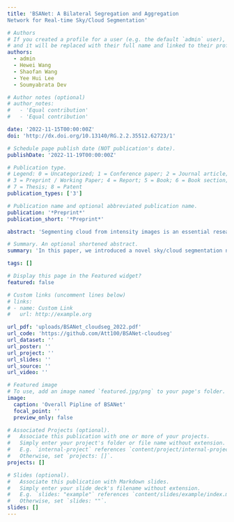 ```yaml
---
title: 'BSANet: A Bilateral Segregation and Aggregation
Network for Real-time Sky/Cloud Segmentation'

# Authors
# If you created a profile for a user (e.g. the default `admin` user), write the username (folder name) here
# and it will be replaced with their full name and linked to their profile.
authors:
  - admin
  - Hewei Wang
  - Shaofan Wang
  - Yee Hui Lee
  - Soumyabrata Dev

# Author notes (optional)
# author_notes:
#   - 'Equal contribution'
#   - 'Equal contribution'

date: '2022-11-15T00:00:00Z'
doi: 'http://dx.doi.org/10.13140/RG.2.2.35512.62723/1'

# Schedule page publish date (NOT publication's date).
publishDate: '2022-11-19T00:00:00Z'

# Publication type.
# Legend: 0 = Uncategorized; 1 = Conference paper; 2 = Journal article;
# 3 = Preprint / Working Paper; 4 = Report; 5 = Book; 6 = Book section;
# 7 = Thesis; 8 = Patent
publication_types: ['3']

# Publication name and optional abbreviated publication name.
publication: '*Preprint*'
publication_short: '*Preprint*'

abstract: 'Segmenting cloud from intensity images is an essential research topic at the intersection of atmospheric science and computer vision, which plays a vital role in weather forecasts, environmental monitoring, and climate evolution analysis. The ground-based sky/cloud image segmentation can help to extract the cloud from the original image and analyze the shape or additional features. The early approaches are mainly based on traditional methods and have limited segmentation performance on both day and night instances. After the advent of deep learning, many researches have been conducted to adopt convolutional neural networks (CNNs) to perform the end-to-end training of a segmentation model. However, these early CNNbased designs usually use a great number of parameters to guarantee accuracy, leading to a slow inference speed. In this paper, we introduced a novel sky/cloud segmentation network named Bilateral Segregation and Aggregation Network (BSANet) with 16.37 MBytes, which can reduce 70.68% of model size and achieve almost the same performance as the state-of-theart method. After the deployment via TensorRT, BSANet-large configuration can achieve 392 fps in FP16, while BSANet-lite can achieve 1390 fps. Additionally, we proposed a novel and fast pretraining strategy for sky/cloud segmentation which can improve the accuracy of segmentation when ImageNet pre-training is not available. In the spirit of reproducible research, the model code, dataset, and results of the experiments in this paper are available at: https://github.com/Att100/BSANet-cloudseg.'

# Summary. An optional shortened abstract.
summary: 'In this paper, we introduced a novel sky/cloud segmentation network named Bilateral Segregation and Aggregation Network (BSANet) with 16.37 MBytes, which can reduce 70.68% of model size and achieve almost the same performance as the state-of-theart method.'

tags: []

# Display this page in the Featured widget?
featured: false

# Custom links (uncomment lines below)
# links:
# - name: Custom Link
#   url: http://example.org

url_pdf: 'uploads/BSANet_cloudseg_2022.pdf'
url_code: 'https://github.com/Att100/BSANet-cloudseg'
url_dataset: ''
url_poster: ''
url_project: ''
url_slides: ''
url_source: ''
url_video: ''

# Featured image
# To use, add an image named `featured.jpg/png` to your page's folder.
image:
  caption: 'Overall Pipline of BSANet'
  focal_point: ''
  preview_only: false

# Associated Projects (optional).
#   Associate this publication with one or more of your projects.
#   Simply enter your project's folder or file name without extension.
#   E.g. `internal-project` references `content/project/internal-project/index.md`.
#   Otherwise, set `projects: []`.
projects: []

# Slides (optional).
#   Associate this publication with Markdown slides.
#   Simply enter your slide deck's filename without extension.
#   E.g. `slides: "example"` references `content/slides/example/index.md`.
#   Otherwise, set `slides: ""`.
slides: []
---
```

